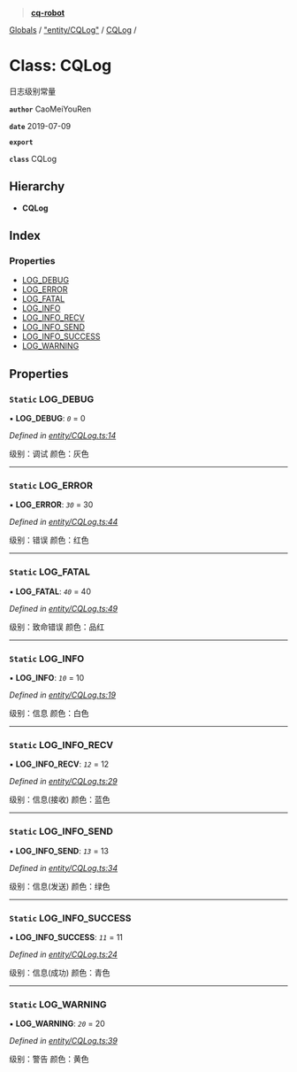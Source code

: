 > **[cq-robot](../README.md)**

[Globals](../globals.md) / ["entity/CQLog"](../modules/_entity_cqlog_.md) / [CQLog](_entity_cqlog_.cqlog.md) /

# Class: CQLog

日志级别常量

**`author`** CaoMeiYouRen

**`date`** 2019-07-09

**`export`** 

**`class`** CQLog

## Hierarchy

* **CQLog**

## Index

### Properties

* [LOG_DEBUG](_entity_cqlog_.cqlog.md#static-log_debug)
* [LOG_ERROR](_entity_cqlog_.cqlog.md#static-log_error)
* [LOG_FATAL](_entity_cqlog_.cqlog.md#static-log_fatal)
* [LOG_INFO](_entity_cqlog_.cqlog.md#static-log_info)
* [LOG_INFO_RECV](_entity_cqlog_.cqlog.md#static-log_info_recv)
* [LOG_INFO_SEND](_entity_cqlog_.cqlog.md#static-log_info_send)
* [LOG_INFO_SUCCESS](_entity_cqlog_.cqlog.md#static-log_info_success)
* [LOG_WARNING](_entity_cqlog_.cqlog.md#static-log_warning)

## Properties

### `Static` LOG_DEBUG

▪ **LOG_DEBUG**: *`0`* = 0

*Defined in [entity/CQLog.ts:14](https://github.com/CaoMeiYouRen/node-cq-robot/blob/aeb889b/src/entity/CQLog.ts#L14)*

级别：调试
颜色：灰色

___

### `Static` LOG_ERROR

▪ **LOG_ERROR**: *`30`* = 30

*Defined in [entity/CQLog.ts:44](https://github.com/CaoMeiYouRen/node-cq-robot/blob/aeb889b/src/entity/CQLog.ts#L44)*

级别：错误
颜色：红色

___

### `Static` LOG_FATAL

▪ **LOG_FATAL**: *`40`* = 40

*Defined in [entity/CQLog.ts:49](https://github.com/CaoMeiYouRen/node-cq-robot/blob/aeb889b/src/entity/CQLog.ts#L49)*

级别：致命错误
颜色：品红

___

### `Static` LOG_INFO

▪ **LOG_INFO**: *`10`* = 10

*Defined in [entity/CQLog.ts:19](https://github.com/CaoMeiYouRen/node-cq-robot/blob/aeb889b/src/entity/CQLog.ts#L19)*

级别：信息
颜色：白色

___

### `Static` LOG_INFO_RECV

▪ **LOG_INFO_RECV**: *`12`* = 12

*Defined in [entity/CQLog.ts:29](https://github.com/CaoMeiYouRen/node-cq-robot/blob/aeb889b/src/entity/CQLog.ts#L29)*

级别：信息(接收)
颜色：蓝色

___

### `Static` LOG_INFO_SEND

▪ **LOG_INFO_SEND**: *`13`* = 13

*Defined in [entity/CQLog.ts:34](https://github.com/CaoMeiYouRen/node-cq-robot/blob/aeb889b/src/entity/CQLog.ts#L34)*

级别：信息(发送)
颜色：绿色

___

### `Static` LOG_INFO_SUCCESS

▪ **LOG_INFO_SUCCESS**: *`11`* = 11

*Defined in [entity/CQLog.ts:24](https://github.com/CaoMeiYouRen/node-cq-robot/blob/aeb889b/src/entity/CQLog.ts#L24)*

级别：信息(成功)
颜色：青色

___

### `Static` LOG_WARNING

▪ **LOG_WARNING**: *`20`* = 20

*Defined in [entity/CQLog.ts:39](https://github.com/CaoMeiYouRen/node-cq-robot/blob/aeb889b/src/entity/CQLog.ts#L39)*

级别：警告
颜色：黄色
